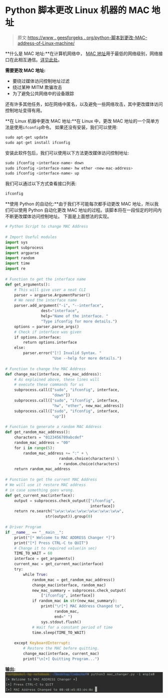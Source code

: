 # Python 脚本更改 Linux 机器的 MAC 地址

> 原文:[https://www . geesforgeks . org/python-脚本到更改-MAC-address-of-Linux-machine/](https://www.geeksforgeeks.org/python-script-to-change-mac-address-of-linux-machine/)

**什么是 MAC 地址:**在计算机网络中， [MAC 地址](https://www.geeksforgeeks.org/introduction-of-mac-address-in-computer-network/)用于最低的网络级别，网络接口在此相互通信。[详见此处](https://www.geeksforgeeks.org/introduction-of-mac-address-in-computer-network/)。

**需要更改 MAC 地址:**

*   要绕过媒体访问控制地址过滤
*   绕过某种 MITM 欺骗攻击
*   为了避免公共网络中的设备跟踪

还有许多其他任务，如在网络中匿名，以及避免一些网络攻击，其中更改媒体访问控制地址变得有用。

**在 Linux 机器中更改 MAC 地址:**在 Linux 中，更改 MAC 地址的一个简单方法是使用`ifconfig`命令。
如果还没有安装，我们可以使用:

```py
sudo apt-get update
sudo apt-get install ifconfig

```

安装此软件包后，我们可以使用以下方法更改媒体访问控制地址:

```py
sudo ifconfig <interface-name> down
sudo ifconfig <interface-name> hw ether <new-mac-address> 
sudo ifconfig <interface-name> up

```

我们可以通过以下方式查看接口列表:

```py
ifconfig
```

**使用 Python 的自动化:**由于我们不可能每次都手动更改 MAC 地址，所以我们可以使用 Python 自动化更改 MAC 地址的过程。该脚本将在一段恒定的时间内不断更改媒体访问控制地址。
下面是上面想法的实现。

```py
# Python Script to change MAC Address

# Import Useful modules
import sys
import subprocess
import argparse
import random
import time
import re

# Function to get the interface name
def get_arguments():
    # This will give user a neat CLI
    parser = argparse.ArgumentParser()
    # We need the interface name
    parser.add_argument("-i", "--interface",
                dest="interface",
                help="Name of the interface. "
                "Type ifconfig for more details.")
    options = parser.parse_args()
    # Check if interface was given
    if options.interface:
        return options.interface
    else:
        parser.error("[!] Invalid Syntax. "
                     "Use --help for more details.")

# Function to change the MAC Address
def change_mac(interface, new_mac_address):
    # As explained above, these lines will
    # execute these commands for us
    subprocess.call(["sudo", "ifconfig", interface,
                     "down"])
    subprocess.call(["sudo", "ifconfig", interface,
                     "hw", "ether", new_mac_address])
    subprocess.call(["sudo", "ifconfig", interface,
                     "up"])

# Function to generate a random MAC Address
def get_random_mac_address():
    characters = "0123456789abcdef"
    random_mac_address = "00"
    for i in range(5):
        random_mac_address += ":" + \
                        random.choice(characters) \
                        + random.choice(characters)
    return random_mac_address

# Function to get the current MAC Address
# We will use it restore MAC address
# in case something goes wrong.
def get_current_mac(interface):
    output = subprocess.check_output(["ifconfig",
                                      interface])
    return re.search("\w\w:\w\w:\w\w:\w\w:\w\w:\w\w",
                  str(output)).group(0)

# Driver Program
if __name__ == "__main__":
    print("[* Welcome to MAC ADDRESS Changer *]")
    print("[*] Press CTRL-C to QUIT")
    # Change it to required value(in sec)
    TIME_TO_WAIT = 60
    interface = get_arguments()
    current_mac = get_current_mac(interface)
    try:
        while True:
            random_mac = get_random_mac_address()
            change_mac(interface, random_mac)
            new_mac_summary = subprocess.check_output(
                ["ifconfig", interface])
            if random_mac in str(new_mac_summary):
                print("\r[*] MAC Address Changed to",
                      random_mac,
                      end=" ")
                sys.stdout.flush()
            # Wait for a constant period of time
            time.sleep(TIME_TO_WAIT)

    except KeyboardInterrupt:
        # Restore the MAC before quitting.
        change_mac(interface, current_mac)
        print("\n[+] Quitting Program...")
```

**输出:**
![](img/4b42ab8389b06abb5e00dfb38d7cb85d.png)